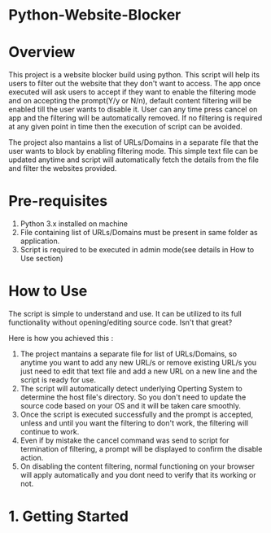 # Python-Website-Blocker

# Overview
This project is a website blocker build using python. This script will help its users to filter out the website that they don't want to access. The app once executed will ask users to accept if they want to enable the filtering mode and on accepting the prompt(Y/y or N/n), default content filtering will be enabled till the user wants to disable it. User can any time press cancel on app and the filtering will be automatically removed. If no filtering is required at any given point in time then the execution of script can be avoided.

The project also mantains a list of URLs/Domains in a separate file that the user wants to block by enabling filtering mode. This simple text file can be updated anytime and script will automatically fetch the details from the file and filter the websites provided.

# Pre-requisites

1. Python 3.x installed on machine
2. File containing list of URLs/Domains must be present in same folder as application.
3. Script is required to be executed in admin mode(see details in How to Use section)

# How to Use
The script is simple to understand and use. It can be utilized to its full functionality without opening/editing source code. Isn't that great? 

Here is how you achieved this :

1. The project mantains a separate file for list of URLs/Domains, so anytime you want to add any new URL/s or remove existing URL/s you just need to edit that text file and add a new URL on a new line and the script is ready for use.
2. The script will automatically detect underlying Operting System to determine the host file's directory. So you don't need to update the source code based on your OS and it will be taken care smoothly.
3. Once the script is executed successfully and the prompt is accepted, unless and until you want the filtering to don't work, the filtering will continue to work.
4. Even if by mistake the cancel command was send to script for termination of filtering, a prompt will be displayed to confirm the disable action.
5. On disabling the content filtering, normal functioning on your browser will apply automatically and you dont need to verify that its working or not.

# 1. Getting Started
